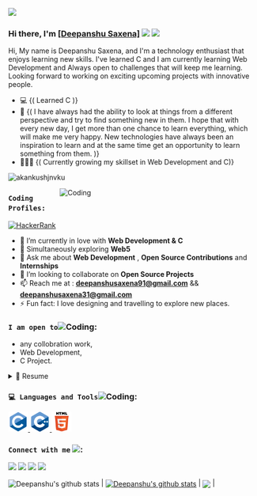 ![](https://raw.githubusercontent.com/halfrost/halfrost/master/icons/header_.png)


<!-- ![linke3 mackph](https://user-images.githubusercontent.com/71630336/167281758-e4f57b2b-4877-4fea-9706-48099f96b94c.png) -->


### Hi there, I'm <a href="https://www.linkedin.com/in/deepanshu-saxena-595509228/" target="_blank">[Deepanshu Saxena]</a> <img src="https://github.com/TheDudeThatCode/TheDudeThatCode/blob/master/Assets/Hi.gif" width="29px">  <img src="https://github.com/TheDudeThatCode/TheDudeThatCode/blob/master/Assets/Earth.gif" width="24px">

Hi, My name is Deepanshu Saxena, and I'm a technology enthusiast that enjoys learning new skills. I've learned C and I am currently learning Web Development and Always open to challenges that will keep me learning. Looking forward to working on exciting upcoming projects with innovative people.


- 💻 {( Learned C )}
- 🧑‍ {( I have always had the ability to look at things from a different perspective and try to find something new in them. I hope that with every new day, I get more than one chance to learn everything, which will make me very happy. New technologies have always been an inspiration to learn and at the same time get an opportunity to learn something from them. )}
- 👨🏽‍💻 {( Currently growing my skillset in Web Development and C)}

<p align="left"> <img src="https://komarev.com/ghpvc/?username=saxena-deepanshu&label=Profile%20views&color=32CD32&style=flat" alt="akankushjnvku" /> </p>
<img align="right" alt="Coding" width="400" src="https://cdn.dribbble.com/users/2646423/screenshots/5507196/computer.gif">

### `Coding Profiles:`
[![HackerRank](https://img.shields.io/badge/-HackerRank-green?style=flat&amp;labelColor=white&amp;logo=hackerrank&amp;logoColor=green)](https://www.hackerrank.com/deepanshusaxena4)

- 🌱 I’m currently in love with <b>Web Development & C</b>
- 🔭 Simultaneously exploring <b>Web5</b>
- 💬 Ask me about **Web Development** , **Open Source Contributions** and **Internships**
- 👯 I’m looking to collaborate on **Open Source Projects**
- 📫 Reach me at : **deepanshusaxena91@gmail.com** && **deepanshusaxena31@gmail.com**
- ⚡ Fun fact: I love designing and travelling to explore new places.


 ### `I am open to`<img  alt="Coding" width="50" src="https://user-images.githubusercontent.com/71630336/167283483-1b2b2630-f02a-487b-823a-839d3739452a.gif">:


- any collobration work,
- Web Development,
- C Project.

<details>
   <summary>📃 Resume</summary>

 ## Education
 - 📍 **Uttarakhand Technical University**-----------------------**< 2021-2025 >**\
 📖**Bachelor's of technology-< Computer Science And Engineering >**
 
 - 📍 **St. Peter's Sr. Sec. School Kichha (Uttarakhand)**------------------**< 2017-2019 >**\
   📖**Senior Secondary Schooling-< Intermediate Science >**
 
 - 📍 **Little Angel School**------------------**< 2004-2017 >**\
   📖**Secondary Schooling**
 
   
   
   
 ## Experience


   </details>
   
### `💻 Languages and Tools`<img  alt="Coding" width="35" src="https://user-images.githubusercontent.com/71630336/167283646-f631f134-0457-4760-a2e8-5801d4c6a915.gif">:   
   
<a href="https://www.cprogramming.com/" target="_blank"> <img src="https://raw.githubusercontent.com/devicons/devicon/master/icons/c/c-original.svg" alt="c" width="40" height="40"/> </a> 
<a href="https://www.w3schools.com/cpp/" target="_blank"> <img src="https://raw.githubusercontent.com/devicons/devicon/master/icons/cplusplus/cplusplus-original.svg" alt="cplusplus" width="40" height="40"/> </a> 
<a href="https://www.w3.org/html/" target="_blank"> <img src="https://raw.githubusercontent.com/devicons/devicon/master/icons/html5/html5-original-wordmark.svg" alt="html5" width="40" height="40"/> </a></p>


   ### `Connect with me` <img src="https://github.com/TheDudeThatCode/TheDudeThatCode/blob/master/Assets/Handshake.gif" height="32px">:

<p align = "center">

[<img src ="https://img.shields.io/badge/website-%23.svg?&style=for-the-badge&logo=www&logoColor=white%22&color=black">](https://github.com/saxena-deepanshu)
[<img src="https://img.shields.io/badge/Twitter-1DA1F2?style=for-the-badge&logo=twitter&logoColor=white" />](https://twitter.com/Deepanshus007) 
[<img src="https://img.shields.io/badge/linkedin-%230077B5.svg?&style=for-the-badge&logo=linkedin&logoColor=white" />](https://www.linkedin.com/in/deepanshu-saxena-595509228/)
[<img src="https://img.shields.io/badge/Instagram-E4405F?style=for-the-badge&logo=instagram&logoColor=white" />](https://instagram.com/deepsh_0)
 
<img align="center" src="https://github-readme-streak-stats.herokuapp.com?user=saxena-deepanshu" alt="Deepanshu's github stats" /> | 
<a href="https://github.com/anuraghazra/github-readme-stats"><img align="center" src="https://github-readme-streak-stats.herokuapp.com/?user=saxena-deepanshu&theme=vue-dark&hide_border=false" alt="Deepanshu's github stats" /></a> | 
<a href="https://github.com/anuraghazra/github-readme-stats"><img align="center" src="https://github-readme-stats.vercel.app/api/top-langs/?username=saxena-deepanshu&theme=vue-dark&show_icons=true&hide_border=false&layout=compact" /></a> |
 </p>
